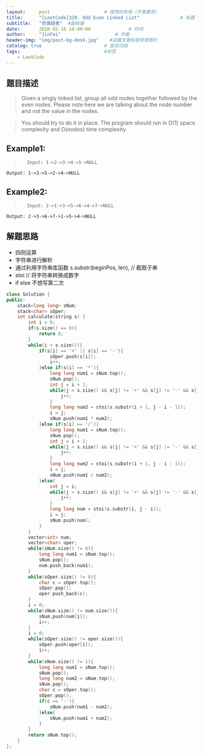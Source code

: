```yaml
---
layout:     post                    # 使用的布局（不需要改） 
title:      "[LeetCode]328. Odd Even Linked List"               # 标题  
subtitle:   "奇偶链表"  #副标题 
date:       2020-02-16 14:49:00              # 时间 
author:     "JinFei"                    # 作者 
header-img: "img/post-bg-desk.jpg"    #这篇文章标题背景图片 
catalog: true                       # 是否归档 
tags:                               #标签     
    - LeetCode 
---
```


## 题目描述
> Given a singly linked list, group all odd nodes together followed by the even nodes. Please note here we are talking about the node number and not the value in the nodes.

> You should try to do it in place. The program should run in O(1) space complexity and O(nodes) time complexity.

## Example1:
 
>       Input: 1->2->3->4->5->NULL
    Output: 1->3->5->2->4->NULL

## Example2:
 
>       Input: 2->1->3->5->6->4->7->NULL
    Output: 2->3->6->7->1->5->4->NULL



## 解题思路
- 四则运算
- 字符串进行解析
- 通过利用字符串库函数 s.substr(beginPos, len), // 截取子串
- stoi // 将字符串转换成数字
- if else 不想写第二次

```C++
class Solution {
public:
    stack<long long> sNum;
    stack<char> sOper; 
    int calculate(string s) {
        int i = 0;
        if(s.size() == 0){
            return 0;
        }
        while(i < s.size()){
            if(s[i] == '+' || s[i] == '-'){
                sOper.push(s[i]);   
                i++;
            }else if(s[i] == '*'){
                long long num1 = sNum.top();
                sNum.pop();
                int j = i + 1;
                while(j < s.size() && s[j] != '+' && s[j] != '-' && s[j] != '*' && s[j] != '/'){
                    j++;
                }
                long long num2 = stoi(s.substr(i + 1, j - i - 1));
                i = j;
                sNum.push(num1 * num2);
            }else if(s[i] == '/'){
                long long num1 = sNum.top();
                sNum.pop();
                int j = i + 1;
                while(j < s.size() && s[j] != '+' && s[j] != '-' && s[j] != '*' && s[j] != '/'){
                    j++;
                }
                long long num2 = stoi(s.substr(i + 1, j - i - 1));
                i = j;
                sNum.push(num1 / num2);
            }else{
                int j = i;
                while(j < s.size() && s[j] != '+' && s[j] != '-' && s[j] != '*' && s[j] != '/'){
                    j++;
                }
                long long num = stoi(s.substr(i, j - i));
                i = j;
                sNum.push(num);
            }
        }
        vector<int> num;
        vector<char> oper;
        while(sNum.size() != 0){
            long long num1 = sNum.top();
            sNum.pop();
            num.push_back(num1);
        }
        while(sOper.size() != 0){
            char c = sOper.top();
            sOper.pop();
            oper.push_back(c);
        }
        i = 0;
        while(sNum.size() != num.size()){
            sNum.push(num[i]);
            i++;
        }
        i = 0;
        while(sOper.size() != oper.size()){
            sOper.push(oper[i]);
            i++;
        }
        while(sNum.size() != 1){
            long long num1 = sNum.top();
            sNum.pop();
            long long num2 = sNum.top();
            sNum.pop();
            char c = sOper.top();
            sOper.pop();
            if(c == '-'){
                sNum.push(num1 - num2);
            }else{
                sNum.push(num1 + num2);
            }
        }
        return sNum.top();
    }
};
```
